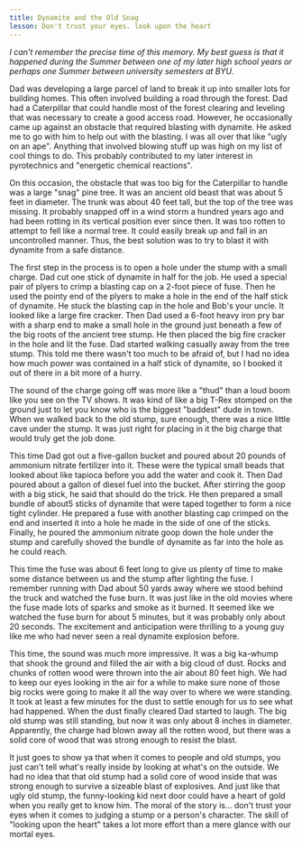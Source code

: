 ```yaml
---
title: Dynamite and the Old Snag
lesson: Don't trust your eyes. look upon the heart
---
```


_I can't remember the precise time of this memory. My best guess is that
it happened during the Summer between one of my later high school years
or perhaps one Summer between university semesters at BYU._

Dad was developing a large parcel of land to break it up into smaller
lots for building homes. This often involved building a road through the
forest. Dad had a Caterpillar that could handle most of the forest
clearing and leveling that was necessary to create a good access road.
However, he occasionally came up against an obstacle that required
blasting with dynamite. He asked me to go with him to help out with the
blasting. I was all over that like "ugly on an ape". Anything that
involved blowing stuff up was high on my list of cool things to do. This
probably contributed to my later interest in pyrotechnics and "energetic
chemical reactions".

On this occasion, the obstacle that was too big for the Caterpillar to
handle was a large "snag" pine tree. It was an ancient old beast that
was about 5 feet in diameter. The trunk was about 40 feet tall, but the
top of the tree was missing. It probably snapped off in a wind storm a
hundred years ago and had been rotting in its vertical position ever
since then. It was too rotten to attempt to fell like a normal tree. It
could easily break up and fall in an uncontrolled manner. Thus, the best
solution was to try to blast it with dynamite from a safe distance.

The first step in the process is to open a hole under the stump with a
small charge. Dad cut one stick of dynamite in half for the job. He used
a special pair of plyers to crimp a blasting cap on a 2-foot piece of
fuse. Then he used the pointy end of the plyers to make a hole in the
end of the half stick of dynamite. He stuck the blasting cap in the hole
and Bob's your uncle. It looked like a large fire cracker. Then Dad used
a 6-foot heavy iron pry bar with a sharp end to make a small hole in the
ground just beneath a few of the big roots of the ancient tree stump. He
then placed the big fire cracker in the hole and lit the fuse. Dad
started walking casually away from the tree stump. This told me there
wasn't too much to be afraid of, but I had no idea how much power was
contained in a half stick of dynamite, so I booked it out of there in a
bit more of a hurry.

The sound of the charge going off was more like a "thud" than a loud
boom like you see on the TV shows. It was kind of like a big T-Rex
stomped on the ground just to let you know who is the biggest "baddest"
dude in town. When we walked back to the old stump, sure enough, there
was a nice little cave under the stump. It was just right for placing in
it the big charge that would truly get the job done.

This time Dad got out a five-gallon bucket and poured about 20 pounds of
ammonium nitrate fertilizer into it. These were the typical small beads
that looked about like tapioca before you add the water and cook it.
Then Dad poured about a gallon of diesel fuel into the bucket. After
stirring the goop with a big stick, he said that should do the trick. He
then prepared a small bundle of about5 sticks of dynamite that were
taped together to form a nice tight cylinder. He prepared a fuse with
another blasting cap crimped on the end and inserted it into a hole he
made in the side of one of the sticks. Finally, he poured the ammonium
nitrate goop down the hole under the stump and carefully shoved the
bundle of dynamite as far into the hole as he could reach.

This time the fuse was about 6 feet long to give us plenty of time to
make some distance between us and the stump after lighting the fuse. I
remember running with Dad about 50 yards away where we stood behind the
truck and watched the fuse burn. It was just like in the old movies
where the fuse made lots of sparks and smoke as it burned. It seemed
like we watched the fuse burn for about 5 minutes, but it was probably
only about 20 seconds. The excitement and anticipation were thrilling to
a young guy like me who had never seen a real dynamite explosion before.

This time, the sound was much more impressive. It was a big ka-whump
that shook the ground and filled the air with a big cloud of dust. Rocks
and chunks of rotten wood were thrown into the air about 80 feet high.
We had to keep our eyes looking in the air for a while to make sure none
of those big rocks were going to make it all the way over to where we
were standing. It took at least a few minutes for the dust to settle
enough for us to see what had happened. When the dust finally cleared
Dad started to laugh. The big old stump was still standing, but now it
was only about 8 inches in diameter. Apparently, the charge had blown
away all the rotten wood, but there was a solid core of wood that was
strong enough to resist the blast.

It just goes to show ya that when it comes to people and old stumps, you
just can't tell what's really inside by looking at what's on the
outside. We had no idea that that old stump had a solid core of wood
inside that was strong enough to survive a sizeable blast of explosives.
And just like that ugly old stump, the funny-looking kid next door could
have a heart of gold when you really get to know him. The moral of the
story is... don't trust your eyes when it comes to judging a stump or a
person's character. The skill of "looking upon the heart" takes a lot
more effort than a mere glance with our mortal eyes.
